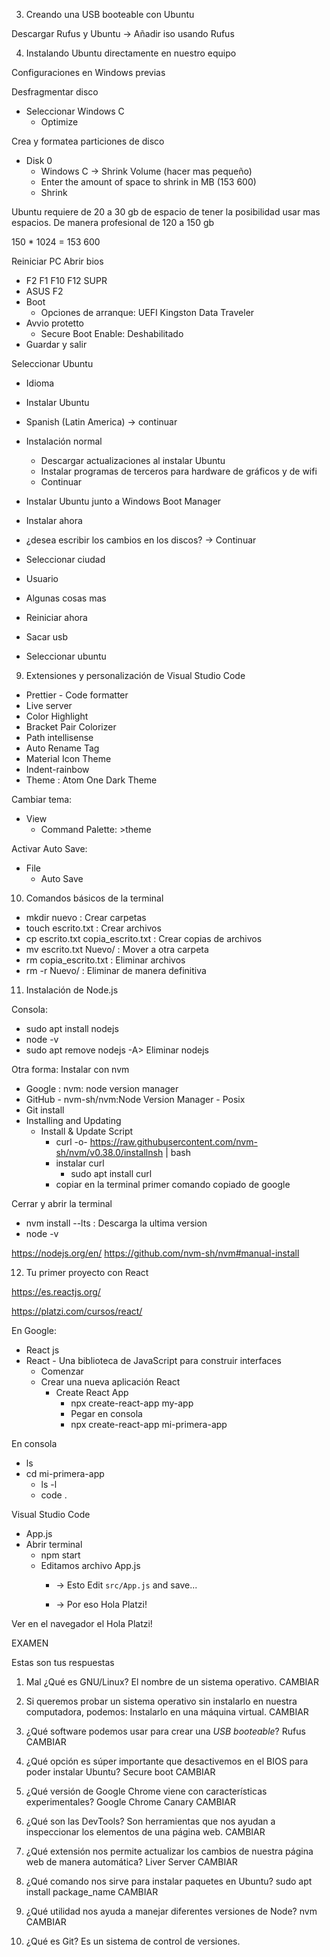 3. Creando una USB booteable con Ubuntu

Descargar Rufus y Ubuntu
-> Añadir iso usando Rufus 


4. Instalando Ubuntu directamente en nuestro equipo

Configuraciones en Windows previas

Desfragmentar disco 
- Seleccionar Windows C
	- Optimize
	
Crea y formatea particiones de disco 
- Disk 0
	- Windows C -> Shrink Volume (hacer mas pequeño)
	- Enter the amount of space to shrink in MB (153 600)
	- Shrink
	
Ubuntu requiere de 20 a 30 gb de espacio de tener la posibilidad usar mas espacios. De manera profesional de 120 a 150 gb

150 * 1024 = 153 600



Reiniciar PC
Abrir bios 
- F2 F1 F10 F12 SUPR
- ASUS F2
- Boot
	- Opciones de arranque: UEFI Kingston Data Traveler
- Avvio protetto
	- Secure Boot Enable: Deshabilitado 
- Guardar y salir 



Seleccionar 
Ubuntu
- Idioma
- Instalar Ubuntu
- Spanish (Latin America) -> continuar
- Instalación normal
	- Descargar actualizaciones al instalar Ubuntu
	- Instalar programas de terceros para hardware de gráficos y de wifi
	- Continuar
- Instalar Ubuntu junto a Windows Boot Manager
- Instalar ahora 
- ¿desea escribir los cambios en los discos? -> Continuar
- Seleccionar ciudad
- Usuario
- Algunas cosas mas
- Reiniciar ahora
- Sacar usb

- Seleccionar ubuntu


9. Extensiones y personalización de Visual Studio Code

- Prettier - Code formatter
- Live server
- Color Highlight
- Bracket Pair Colorizer
- Path intellisense
- Auto Rename Tag
- Material Icon Theme
- Indent-rainbow
- Theme : Atom One Dark Theme

Cambiar tema:
- View
	- Command Palette:  >theme


Activar Auto Save:
- File
	- Auto Save


10. Comandos básicos de la terminal

- mkdir nuevo : Crear carpetas
- touch escrito.txt : Crear archivos 
- cp escrito.txt copia_escrito.txt : Crear copias de archivos
- mv escrito.txt Nuevo/ : Mover a otra carpeta
- rm copia_escrito.txt : Eliminar archivos
- rm -r Nuevo/ : Eliminar de manera definitiva


11. Instalación de Node.js

Consola:
- sudo apt install nodejs
- node -v
- sudo apt remove nodejs  -A> Eliminar nodejs

Otra forma:
Instalar con nvm
- Google : nvm: node version manager
- GitHub - nvm-sh/nvm:Node Version Manager - Posix
- Git install
- Installing and Updating
	- Install & Update Script
		- curl -o- https://raw.githubusercontent.com/nvm-sh/nvm/v0.38.0/installnsh | bash
		- instalar curl
			- sudo apt install curl
		- copiar en la terminal primer comando copiado de google

Cerrar y abrir la terminal 
- nvm install --lts : Descarga la ultima version 
- node -v


https://nodejs.org/en/
https://github.com/nvm-sh/nvm#manual-install


12. Tu primer proyecto con React

https://es.reactjs.org/

https://platzi.com/cursos/react/


En Google:
- React js
- React - Una biblioteca de JavaScript para construir interfaces
	- Comenzar
	- Crear una nueva aplicación React
		- Create React App
			- npx create-react-app my-app
			- Pegar en consola
			- npx create-react-app mi-primera-app

En consola
- ls
- cd mi-primera-app
	- ls -l
	- code .
	
Visual Studio Code
- App.js
- Abrir terminal
	- npm start
	- Editamos archivo App.js
		- <p> -> Esto 
			Edit <code>src/App.js</code> and save...
		  </p>
		- <p> -> Por eso
			Hola Platzi!
		  </p>

Ver en el navegador el Hola Platzi!









EXAMEN 

Estas son tus respuestas
1. Mal
¿Qué es GNU/Linux?
El nombre de un sistema operativo.
CAMBIAR

2. Si queremos probar un sistema operativo sin instalarlo en nuestra computadora, podemos:
Instalarlo en una máquina virtual.
CAMBIAR

3. ¿Qué software podemos usar para crear una *USB booteable*?
Rufus
CAMBIAR

4. ¿Qué opción es súper importante que desactivemos en el BIOS para poder instalar Ubuntu?
Secure boot
CAMBIAR

5. ¿Qué versión de Google Chrome viene con características experimentales?
Google Chrome Canary
CAMBIAR

6. ¿Qué son las DevTools?
Son herramientas que nos ayudan a inspeccionar los elementos de una página web.
CAMBIAR

7. ¿Qué extensión nos permite actualizar los cambios de nuestra página web de manera automática?
Liver Server
CAMBIAR

8. ¿Qué comando nos sirve para instalar paquetes en Ubuntu?
sudo apt install package_name
CAMBIAR

9. ¿Qué utilidad nos ayuda a manejar diferentes versiones de Node?
nvm
CAMBIAR

10. ¿Qué es Git?
Es un sistema de control de versiones.











